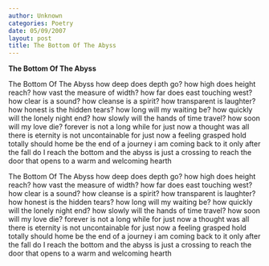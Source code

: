 ```yaml
---
author: Unknown
categories: Poetry
date: 05/09/2007
layout: post
title: The Bottom Of The Abyss
---
```


**The Bottom Of The Abyss**

The Bottom Of The Abyss
how deep does depth go?
how high does height reach?
how vast the measure of width?
how far does east touching west?
how clear is a sound?
how cleanse is a spirit?
how transparent is laughter?
how honest is the hidden tears?
how long will my waiting be?
how quickly will the lonely night end?
how slowly will the hands of time travel?
how soon will my love die?
forever is not a long while
for just now a thought was all there is
eternity is not uncontainable
for just now a feeling grasped hold totally
should home be the end of a journey
i am coming back to it
only after the fall
do I reach the bottom
and the abyss is just a crossing
to reach
the door that
opens to a warm
and welcoming
hearth

The Bottom Of The Abyss
how deep does depth go?
how high does height reach?
how vast the measure of width?
how far does east touching west?
how clear is a sound?
how cleanse is a spirit?
how transparent is laughter?
how honest is the hidden tears?
how long will my waiting be?
how quickly will the lonely night end?
how slowly will the hands of time travel?
how soon will my love die?
forever is not a long while
for just now a thought was all there is
eternity is not uncontainable
for just now a feeling grasped hold totally
should home be the end of a journey
i am coming back to it
only after the fall
do I reach the bottom
and the abyss is just a crossing
to reach
the door that
opens to a warm
and welcoming
hearth
